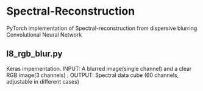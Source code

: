 # Spectral-Reconstruction
PyTorch implementation of Spectral-reconstruction from dispersive blurring Convolutional Neural Network 
## l8_rgb_blur.py  
Keras impementation. 
INPUT: A blurred image(single channel) and a clear RGB image(3 channels) ;
OUTPUT: Spectral data cube (60 channels, adjustable  in different cases)
